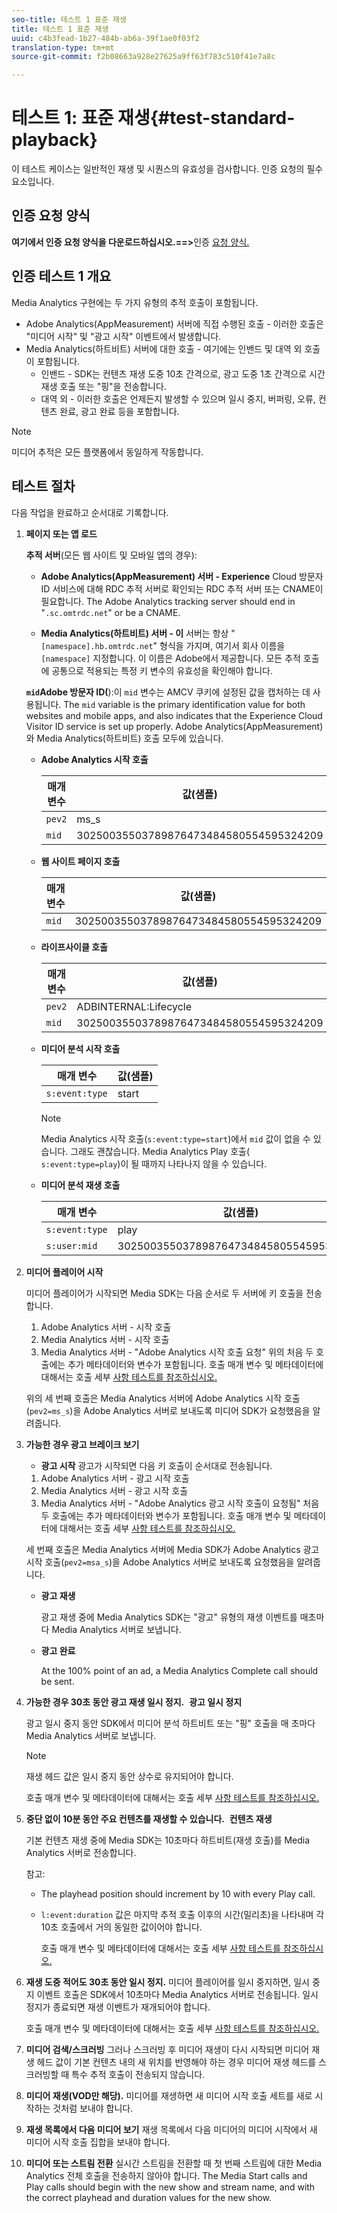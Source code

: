 ```yaml
---
seo-title: 테스트 1 표준 재생
title: 테스트 1 표준 재생
uuid: c4b3fead-1b27-484b-ab6a-39f1ae0f03f2
translation-type: tm+mt
source-git-commit: f2b08663a928e27625a9ff63f783c510f41e7a8c

---
```



# 테스트 1: 표준 재생{#test-standard-playback}

이 테스트 케이스는 일반적인 재생 및 시퀀스의 유효성을 검사합니다. 인증 요청의 필수 요소입니다.

## 인증 요청 양식

**여기에서 인증 요청 양식을 다운로드하십시오.==&gt;**&#x200B;인증 [요청 양식.](cert_req_form.docx)

## 인증 테스트 1 개요

Media Analytics 구현에는 두 가지 유형의 추적 호출이 포함됩니다.
* Adobe Analytics(AppMeasurement) 서버에 직접 수행된 호출 - 이러한 호출은 "미디어 시작" 및 "광고 시작" 이벤트에서 발생합니다.
* Media Analytics(하트비트) 서버에 대한 호출 - 여기에는 인밴드 및 대역 외 호출이 포함됩니다.
   * 인밴드 - SDK는 컨텐츠 재생 도중 10초 간격으로, 광고 도중 1초 간격으로 시간 재생 호출 또는 "핑"을 전송합니다.
   * 대역 외 - 이러한 호출은 언제든지 발생할 수 있으며 일시 중지, 버퍼링, 오류, 컨텐츠 완료, 광고 완료 등을 포함합니다.

>[!NOTE]
>미디어 추적은 모든 플랫폼에서 동일하게 작동합니다.

## 테스트 절차

다음 작업을 완료하고 순서대로 기록합니다.

1. **페이지 또는 앱 로드**

   **추적 서버**(모든 웹 사이트 및 모바일 앱의 경우):

   * **Adobe Analytics(AppMeasurement) 서버 - Experience** Cloud 방문자 ID 서비스에 대해 RDC 추적 서버로 확인되는 RDC 추적 서버 또는 CNAME이 필요합니다. The Adobe Analytics tracking server should end in "`.sc.omtrdc.net`" or be a CNAME.

   * **Media Analytics(하트비트) 서버 - 이** 서버는 항상 "`[namespace].hb.omtrdc.net`" 형식을 가지며, 여기서 회사 이름을 `[namespace]` 지정합니다. 이 이름은 Adobe에서 제공합니다.
   모든 추적 호출에 공통으로 적용되는 특정 키 변수의 유효성을 확인해야 합니다.

   **`mid`Adobe 방문자 ID(**):이 `mid` 변수는 AMCV 쿠키에 설정된 값을 캡처하는 데 사용됩니다. The `mid` variable is the primary identification value for both websites and mobile apps, and also indicates that the Experience Cloud Visitor ID service is set up properly. Adobe Analytics(AppMeasurement)와 Media Analytics(하트비트) 호출 모두에 있습니다.

   * **Adobe Analytics 시작 호출**

      | 매개 변수 | 값(샘플) |
      |---|---|
      | `pev2` | ms_s |
      | `mid` | 30250035503789876473484580554595324209 |

   * **웹 사이트 페이지 호출**

      | 매개 변수 | 값(샘플) |
      |---|---|
      | `mid` | 30250035503789876473484580554595324209 |

   * **라이프사이클 호출**

      | 매개 변수 | 값(샘플) |
      |---|---|
      | `pev2` | ADBINTERNAL:Lifecycle |
      | `mid` | 30250035503789876473484580554595324209 |

   * **미디어 분석 시작 호출**

      | 매개 변수 | 값(샘플) |
      |---|---|
      | `s:event:type` | start |

      >[!NOTE]
      >
      >Media Analytics 시작 호출(`s:event:type=start`)에서 `mid` 값이 없을 수 있습니다. 그래도 괜찮습니다. Media Analytics Play 호출( `s:event:type=play`)이 될 때까지 나타나지 않을 수 있습니다.

   * **미디어 분석 재생 호출**

      | 매개 변수 | 값(샘플) |
      |---|---|
      | `s:event:type` | play |
      | `s:user:mid` | 30250035503789876473484580554595324209 |


1. **미디어 플레이어 시작**

   미디어 플레이어가 시작되면 Media SDK는 다음 순서로 두 서버에 키 호출을 전송합니다.

   1. Adobe Analytics 서버 - 시작 호출
   1. Media Analytics 서버 - 시작 호출
   1. Media Analytics 서버 - "Adobe Analytics 시작 호출 요청"
   위의 처음 두 호출에는 추가 메타데이터와 변수가 포함됩니다. 호출 매개 변수 및 메타데이터에 대해서는 호출 세부 [사항 테스트를 참조하십시오.](/help/sdk-implement/validation/test-call-details.md#start-the-media-player)

   위의 세 번째 호출은 Media Analytics 서버에 Adobe Analytics 시작 호출(`pev2=ms_s`)을 Adobe Analytics 서버로 보내도록 미디어 SDK가 요청했음을 알려줍니다.

1. **가능한 경우 광고 브레이크 보기**

   * **광고 시작**
   광고가 시작되면 다음 키 호출이 순서대로 전송됩니다.

   1. Adobe Analytics 서버 - 광고 시작 호출
   1. Media Analytics 서버 - 광고 시작 호출
   1. Media Analytics 서버 - "Adobe Analytics 광고 시작 호출이 요청됨"
   처음 두 호출에는 추가 메타데이터와 변수가 포함됩니다. 호출 매개 변수 및 메타데이터에 대해서는 호출 세부 [사항 테스트를 참조하십시오.](/help/sdk-implement/validation/test-call-details.md#view-ad-playback)

   세 번째 호출은 Media Analytics 서버에 Media SDK가 Adobe Analytics 광고 시작 호출(`pev2=msa_s`)을 Adobe Analytics 서버로 보내도록 요청했음을 알려줍니다.

   * **광고 재생**

      광고 재생 중에 Media Analytics SDK는 "광고" 유형의 재생 이벤트를 매초마다 Media Analytics 서버로 보냅니다.

   * **광고 완료**

      At the 100% point of an ad, a Media Analytics Complete call should be sent.



1. **가능한 경우 30초 동안 광고 재생 일시 정지.**  **광고 일시 정지**

   광고 일시 중지 동안 SDK에서 미디어 분석 하트비트 또는 "핑" 호출을 매 초마다 Media Analytics 서버로 보냅니다.

   >[!NOTE]
   >
   >재생 헤드 값은 일시 중지 동안 상수로 유지되어야 합니다.

   호출 매개 변수 및 메타데이터에 대해서는 호출 세부 [사항 테스트를 참조하십시오.](/help/sdk-implement/validation/test-call-details.md#ma-ad-pause-call)

1. **중단 없이 10분 동안 주요 컨텐츠를 재생할 수 있습니다.**  **컨텐츠 재생**

   기본 컨텐츠 재생 중에 Media SDK는 10초마다 하트비트(재생 호출)를 Media Analytics 서버로 전송합니다.

   참고:

   * The playhead position should increment by 10 with every Play call.
   * `l:event:duration` 값은 마지막 추적 호출 이후의 시간(밀리초)을 나타내며 각 10초 호출에서 거의 동일한 값이어야 합니다.

      호출 매개 변수 및 메타데이터에 대해서는 호출 세부 [사항 테스트를 참조하십시오.](/help/sdk-implement/validation/test-call-details.md#play-main-content)

1. **재생 도중 적어도 30초 동안 일시 정지.** 미디어 플레이어를 일시 중지하면, 일시 중지 이벤트 호출은 SDK에서 10초마다 Media Analytics 서버로 전송됩니다. 일시 정지가 종료되면 재생 이벤트가 재개되어야 합니다.

   호출 매개 변수 및 메타데이터에 대해서는 호출 세부 [사항 테스트를 참조하십시오.](/help/sdk-implement/validation/test-call-details.md#pause-main-content)

1. **미디어 검색/스크러빙** 그러나 스크러빙 후 미디어 재생이 다시 시작되면 미디어 재생 헤드 값이 기본 컨텐츠 내의 새 위치를 반영해야 하는 경우 미디어 재생 헤드를 스크러빙할 때 특수 추적 호출이 전송되지 않습니다.

1. **미디어 재생(VOD만 해당).** 미디어를 재생하면 새 미디어 시작 호출 세트를 새로 시작하는 것처럼 보내야 합니다.

1. **재생 목록에서 다음 미디어 보기** 재생 목록에서 다음 미디어의 미디어 시작에서 새 미디어 시작 호출 집합을 보내야 합니다.

1. **미디어 또는 스트림 전환** 실시간 스트림을 전환할 때 첫 번째 스트림에 대한 Media Analytics 전체 호출을 전송하지 않아야 합니다. The Media Start calls and Play calls should begin with the new show and stream name, and with the correct playhead and duration values for the new show.

